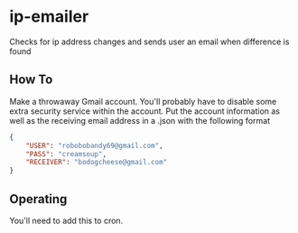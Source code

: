 # ip-emailer
Checks for ip address changes and sends user an email when difference is found


## How To
Make a throwaway Gmail account. You'll probably have to disable some extra security service within the account. Put the account information as well as the receiving email address in a .json with the following format
```json
{
    "USER": "robobobandy69@gmail.com",
    "PASS": "creamsoup",
    "RECEIVER": "bodogcheese@gmail.com"
}
```

## Operating
You'll need to add this to cron. 